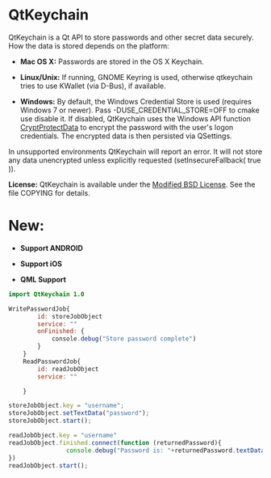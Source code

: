 QtKeychain
==========

QtKeychain is a Qt API to store passwords and other secret data securely. How the data is stored depends on the platform:

 * **Mac OS X:** Passwords are stored in the OS X Keychain.

 * **Linux/Unix:** If running, GNOME Keyring is used, otherwise qtkeychain tries to use KWallet (via D-Bus), if available.

 * **Windows:** By default, the Windows Credential Store is used (requires Windows 7 or newer).
Pass -DUSE_CREDENTIAL_STORE=OFF to cmake use disable it. If disabled, QtKeychain uses the Windows API function
[CryptProtectData](http://msdn.microsoft.com/en-us/library/windows/desktop/aa380261%28v=vs.85%29.aspx "CryptProtectData function")
to encrypt the password with the user's logon credentials. The encrypted data is then persisted via QSettings.

In unsupported environments QtKeychain will report an error. It will not store any data unencrypted unless explicitly requested (setInsecureFallback( true )).

**License:** QtKeychain is available under the [Modified BSD License](http://www.gnu.org/licenses/license-list.html#ModifiedBSD). See the file COPYING for details.

**New:**
==========
* **Support ANDROID**
* **Support iOS**

* **QML Support**

```QML
import QtKeychain 1.0
```

```QML
WritePasswordJob{
        id: storeJobObject
        service: ""
        onFinished: {
            console.debug("Store password complete")
        }
    }
    ReadPasswordJob{
        id: readJobObject
        service: ""

    }
```

```javascript
storeJobObject.key = "username";
storeJobObject.setTextData("password");
storeJobObject.start();

readJobObject.key = "username"
readJobObject.finished.connect(function (returnedPassword){
                console.debug("Password is: "+returnedPassword.textData())
})
readJobObject.start();

```
